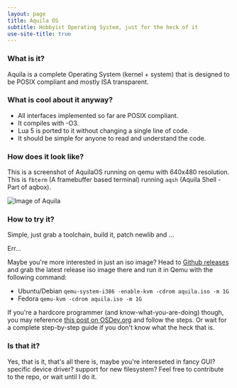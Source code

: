 ```yaml
---
layout: page
title: Aquila OS
subtitle: Hobbyist Operating System, just for the heck of it
use-site-title: true
---
```


### What is it?
Aquila is a complete Operating System (kernel + system) that is designed to be POSIX compliant and mostly ISA transparent.

### What is cool about it anyway?
- All interfaces implemented so far are POSIX compliant.
- It compiles with -O3.
- Lua 5 is ported to it without changing a single line of code.
- It should be simple for anyone to read and understand the code.

### How does it look like?
This is a screenshot of AquilaOS running on qemu with 640x480 resolution. This is `fbterm` (A framebuffer based terminal) running `aqsh` (Aquila Shell - Part of aqbox).

![Image of Aquila](/Aquila/img/screenshot.png)

### How to try it?
Simple, just grab a toolchain, build it, patch newlib and ...

Err...

Maybe you're more interested in just an iso image? Head to [Github releases](https://github.com/mohamed-anwar/Aquila/releases) and grab the latest release iso image there and run it in Qemu with the following command:
- Ubuntu/Debian
`qemu-system-i386 -enable-kvm -cdrom aquila.iso -m 1G`
- Fedora
`qemu-kvm -cdrom aquila.iso -m 1G`

If you're a hardcore programmer (and know-what-you-are-doing) though, you may reference [this post on OSDev.org](https://forum.osdev.org/viewtopic.php?f=2&t=32714) and follow the steps. Or wait for a complete step-by-step guide if you don't know what the heck that is.

### Is that it?
Yes, that is it, that's all there is, maybe you're intereseted in fancy GUI? specific device driver? support for new filesystem? Feel free to contribute to the repo, or wait until I do it.
